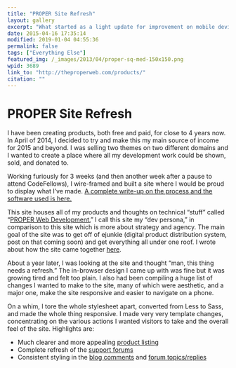 ```yaml
---
title: "PROPER Site Refresh"
layout: gallery
excerpt: "What started as a light update for improvement on mobile devices turned into a complete redesign and rebuild. This site explains and sells the WordPress products that I create. "
date: 2015-04-16 17:35:14
modified: 2019-01-04 04:55:36
permalink: false
tags: ["Everything Else"]
featured_img: /_images/2013/04/proper-sq-med-150x150.png
wpid: 3689
link_to: "http://theproperweb.com/products/"
citation: ""
---
```


# PROPER Site Refresh

I have been creating products, both free and paid, for close to 4 years now. In April of 2014, I decided to try and make this my main source of income for 2015 and beyond. I was selling two themes on two different domains and I wanted to create a place where all my development work could be shown, sold, and donated to.

Working furiously for 3 weeks (and then another week after a pause to attend CodeFellows), I wire-framed and built a site where I would be proud to display what I’ve made. [A complete write-up on the process and the software used is here.](http://theproperweb.com/how-this-site-was-built/)

This site houses all of my products and thoughts on technical “stuff” called “[PROPER Web Development.](http://theproperweb.com)” I call this site my “dev persona,” in comparison to this site which is more about strategy and agency. The main goal of the site was to get off of ejunkie (digital product distribution system, post on that coming soon) and get everything all under one roof. I wrote about how the site came together [here](http://theproperweb.com/how-this-site-was-built/).

About a year later, I was looking at the site and thought “man, this thing needs a refresh.” The in-browser design I came up with was fine but it was growing tired and felt too plain. I also had been compiling a huge list of changes I wanted to make to the site, many of which were aesthetic, and a major one, make the site responsive and easier to navigate on a phone.

On a whim, I tore the whole stylesheet apart, converted from Less to Sass, and made the whole thing responsive. I made very very template changes, concentrating on the various actions I wanted visitors to take and the overall feel of the site. Highlights are:

- Much clearer and more appealing [product listing](http://theproperweb.com/products/)
- Complete refresh of the [support forums](http://theproperweb.com/support/)
- Consistent styling in the [blog comments](http://theproperweb.com/become-a-wordpress-developer-overnight-after-4-months-of-work/#comments) and [forum topics/replies](http://theproperweb.com/support/topic/notes-on-1-2/)
